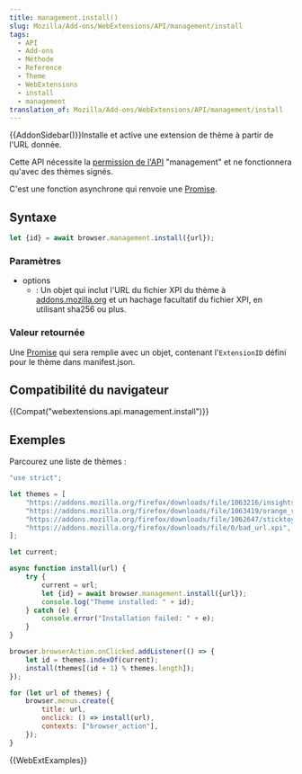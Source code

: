 ```yaml
---
title: management.install()
slug: Mozilla/Add-ons/WebExtensions/API/management/install
tags:
  - API
  - Add-ons
  - Méthode
  - Reference
  - Theme
  - WebExtensions
  - install
  - management
translation_of: Mozilla/Add-ons/WebExtensions/API/management/install
---
```


{{AddonSidebar()}}Installe et active une extension de thème à partir de l'URL donnée.

Cette API nécessite la [permission de l'API](/fr/Add-ons/WebExtensions/manifest.json/permissions) "management" et ne fonctionnera qu'avec des thèmes signés.

C'est une fonction asynchrone qui renvoie une [Promise](/fr/docs/Web/JavaScript/Reference/Objets_globaux/Promise).

## Syntaxe

```js
let {id} = await browser.management.install({url});
```

### Paramètres

- options
  - : Un objet qui inclut l'URL du fichier XPI du thème à [addons.mozilla.org](https://addons.mozilla.org) et un hachage facultatif du fichier XPI, en utilisant sha256 ou plus.

### Valeur retournée

Une [Promise](/fr/docs/Web/JavaScript/Reference/Objets_globaux/Promise) qui sera remplie avec un objet, contenant l'`ExtensionID` défini pour le thème dans manifest.json.

## Compatibilité du navigateur

{{Compat("webextensions.api.management.install")}}

## Exemples

Parcourez une liste de thèmes :

```js
"use strict";

let themes = [
    "https://addons.mozilla.org/firefox/downloads/file/1063216/insightscare-1.0-fx.xpi",
    "https://addons.mozilla.org/firefox/downloads/file/1063419/orange_roses-1.0-fx.xpi",
    "https://addons.mozilla.org/firefox/downloads/file/1062647/sticktoyourguns-2.0-fx.xpi",
    "https://addons.mozilla.org/firefox/downloads/file/0/bad_url.xpi",
];

let current;

async function install(url) {
    try {
        current = url;
        let {id} = await browser.management.install({url});
        console.log("Theme installed: " + id);
    } catch (e) {
        console.error("Installation failed: " + e);
    }
}

browser.browserAction.onClicked.addListener(() => {
    let id = themes.indexOf(current);
    install(themes[(id + 1) % themes.length]);
});

for (let url of themes) {
    browser.menus.create({
        title: url,
        onclick: () => install(url),
        contexts: ["browser_action"],
    });
}
```

{{WebExtExamples}}
